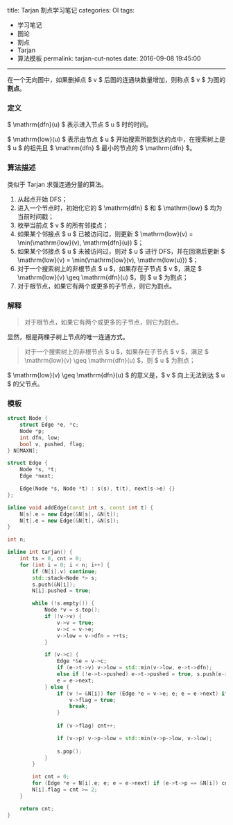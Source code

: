 title: Tarjan 割点学习笔记
categories: OI
tags: 
  - 学习笔记
  - 图论
  - 割点
  - Tarjan
  - 算法模板
permalink: tarjan-cut-notes
date: 2016-09-08 19:45:00
---

在一个无向图中，如果删掉点 $ v $ 后图的连通块数量增加，则称点 $ v $ 为图的**割点**。

<!-- more -->

### 定义
$ \mathrm{dfn}(u) $ 表示进入节点 $ u $ 时的时间。

$ \mathrm{low}(u) $ 表示由节点 $ u $ 开始搜索所能到达的点中，在搜索树上是 $ u $ 的祖先且 $ \mathrm{dfn} $ 最小的节点的 $ \mathrm{dfn} $。

### 算法描述
类似于 Tarjan 求强连通分量的算法。

1. 从起点开始 DFS；
2. 进入一个节点时，初始化它的 $ \mathrm{dfn} $ 和 $ \mathrm{low} $ 均为当前时间戳；
3. 枚举当前点 $ v $ 的所有邻接点；
4. 如果某个邻接点 $ u $ 已被访问过，则更新 $ \mathrm{low}(v) = \min(\mathrm{low}(v), \mathrm{dfn}(u)) $；
5. 如果某个邻接点 $ u $ 未被访问过，则对 $ u $ 进行 DFS，并在回溯后更新 $ \mathrm{low}(v) = \min(\mathrm{low}(v), \mathrm{low(u)}) $；
6. 对于一个搜索树上的非根节点 $ u $，如果存在子节点 $ v $，满足 $ \mathrm{low}(v) \geq \mathrm{dfn}(u) $，则 $ u $ 为割点；
7. 对于根节点，如果它有两个或更多的子节点，则它为割点。

### 解释
> 对于根节点，如果它有两个或更多的子节点，则它为割点。

显然，根是两棵子树上节点的唯一连通方式。

> 对于一个搜索树上的非根节点 $ u $，如果存在子节点 $ v $，满足 $ \mathrm{low}(v) \geq \mathrm{dfn}(u) $，则 $ u $ 为割点；

$ \mathrm{low}(v) \geq \mathrm{dfn}(u) $ 的意义是，$ v $ 向上无法到达 $ u $ 的父节点。

### 模板
```c++
struct Node {
	struct Edge *e, *c;
	Node *p;
	int dfn, low;
	bool v, pushed, flag;
} N[MAXN];

struct Edge {
	Node *s, *t;
	Edge *next;

	Edge(Node *s, Node *t) : s(s), t(t), next(s->e) {}
};

inline void addEdge(const int s, const int t) {
	N[s].e = new Edge(&N[s], &N[t]);
	N[t].e = new Edge(&N[t], &N[s]);
}

int n;

inline int tarjan() {
	int ts = 0, cnt = 0;
	for (int i = 0; i < n; i++) {
		if (N[i].v) continue;
		std::stack<Node *> s;
		s.push(&N[i]);
		N[i].pushed = true;

		while (!s.empty()) {
			Node *v = s.top();
			if (!v->v) {
				v->v = true;
				v->c = v->e;
				v->low = v->dfn = ++ts;
			}

			if (v->c) {
				Edge *&e = v->c;
				if (e->t->v) v->low = std::min(v->low, e->t->dfn);
				else if (!e->t->pushed) e->t->pushed = true, s.push(e->t), e->t->p = v;
				e = e->next;
			} else {
				if (v != &N[i]) for (Edge *e = v->e; e; e = e->next) if (e->t->low >= v->dfn && e->t->p == v) {
					v->flag = true;
					break;
				}
                
				if (v->flag) cnt++;

				if (v->p) v->p->low = std::min(v->p->low, v->low);
				
				s.pop();
			}
		}

		int cnt = 0;
		for (Edge *e = N[i].e; e; e = e->next) if (e->t->p == &N[i]) cnt++;
		N[i].flag = cnt >= 2;
	}

	return cnt;
}
```